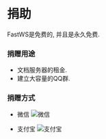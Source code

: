 # 捐助
FastWS是免费的, 并且是永久免费. 
 
### 捐赠用途
- 文档服务器的租金.
- 建立大容量的QQ群.

### 捐赠方式
- 微信
![微信](https://raw.githubusercontent.com/lixuancn/FastWS-PHP/dev/Doc/zh/1-summary/Image/donation-weixin.jpg "微信")

- 支付宝
![支付宝](https://raw.githubusercontent.com/lixuancn/FastWS-PHP/dev/Doc/zh/1-summary/Image/donation-alipay.jpeg "支付宝")
